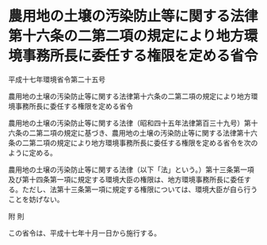 # 農用地の土壌の汚染防止等に関する法律第十六条の二第二項の規定により地方環境事務所長に委任する権限を定める省令

平成十七年環境省令第二十五号

農用地の土壌の汚染防止等に関する法律第十六条の二第二項の規定により地方環境事務所長に委任する権限を定める省令

農用地の土壌の汚染防止等に関する法律（昭和四十五年法律第百三十九号）第十六条の二第二項の規定に基づき、農用地の土壌の汚染防止等に関する法律第十六条の二第二項の規定により地方環境事務所長に委任する権限を定める省令を次のように定める。

農用地の土壌の汚染防止等に関する法律（以下「法」という。）第十三条第一項及び第十四条第一項に規定する環境大臣の権限は、地方環境事務所長に委任する。ただし、法第十三条第一項に規定する権限については、環境大臣が自ら行うことを妨げない。

附 則

この省令は、平成十七年十月一日から施行する。
